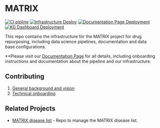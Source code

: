 # MATRIX

[![CI pipline](https://github.com/everycure-org/matrix/actions/workflows/matrix-ci.yml/badge.svg?branch=main)](https://github.com/everycure-org/matrix/actions/workflows/matrix-ci.yml)
[![Infrastructure Deploy](https://github.com/everycure-org/matrix/actions/workflows/infra-deploy.yml/badge.svg?branch=infra&event=push)](https://github.com/everycure-org/matrix/actions/workflows/infra-deploy.yml)
[![Documentation Page Deployment](https://github.com/everycure-org/matrix/actions/workflows/docs-deploy.yml/badge.svg)](https://github.com/everycure-org/matrix/actions/workflows/docs-deploy.yml)
[![KG Dashboard Deployment](https://github.com/everycure-org/matrix/actions/workflows/kg-dashboard-deploy.yml/badge.svg)](https://github.com/everycure-org/matrix/actions/workflows/kg-dashboard-deploy.yml)

This repo contains the infrastructure for the MATRIX project for drug repurposing, including data science pipelines, documentation and data base configurations.

**Please visit our [Documentation Page](http://docs.dev.everycure.org) for all details, including onboarding instructions and documentation about the pipeline and our infrastructure. 

## Contributing

1. [General background and vision](https://www.notion.so/everycure/Background-Information-and-Vision-References-600ec31c445f46a7987ff88ea8f67665?pvs=4)
2. [Technical onboarding](https://github.com/everycure-org/matrix/issues/new?assignees=&labels=onboarding&projects=&template=onboarding.md&title=%3Cfirstname%3E+%3Clastname%3E)

## Related Projects

- [MATRIX disease list](https://github.com/everycure-org/matrix-disease-list) - Repo to manage the MATRIX disease list.

